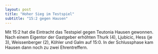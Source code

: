 ```yaml
---
layout: post
title: "Hoher Sieg im Testspiel"
subtitle: "15:2 gegen Hausen"
---
```


Mit 15:2 hat die Eintracht das Testspiel gegen Teutonia Hausen gewonnen. Nach einem Eigentor der Gastgeber erhöhten Thurk (4), Ljubicic, Hess (je 3), Weissenberger (2), Köhler und Galm auf 15:0. In der Schlussphase kam Hausen dann noch zu zwei Ehrentreffern.



